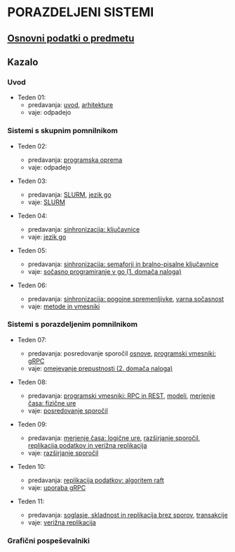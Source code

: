 # PORAZDELJENI SISTEMI

## [Osnovni podatki o predmetu](podatki.md)

## Kazalo

### Uvod

- Teden 01: 
    - predavanja: [uvod](predavanja/01-uvod/uvod.md), [arhitekture](predavanja/02-arhitekture/arhitekture.md)
    - vaje: odpadejo

### Sistemi s skupnim pomnilnikom

- Teden 02:
    - predavanja: [programska oprema](predavanja/03-programska-oprema/programska-oprema.md) 
    - vaje: odpadejo

- Teden 03:
    - predavanja: [SLURM](predavanja/04-slurm/slurm.md), [jezik go](predavanja/05-go/go.md)
    - vaje: [SLURM](vaje/01-uporaba_gruce/Uporaba_gruce.md)

- Teden 04:
    - predavanja: [sinhronizacija: ključavnice](predavanja/06-sinhronizacija-1/sinhronizacija-1.md)
    - vaje: [jezik go](vaje/02-programski_jezik_go/Uvod_v_go.md)

- Teden 05:
    - predavanja: 
        [sinhronizacija: semaforji in bralno-pisalne ključavnice](predavanja/07-sinhronizacija-2/sinhronizacija-2.md)
    - vaje: [sočasno programiranje v go (1. domača naloga)](vaje/03-gorutine/Socasno_programiranje_go.md)

- Teden 06:
    - predavanja: [sinhronizacija: pogojne spremenljivke](predavanja/08-sinhronizacija-3/sinhronizacija-3.md), [varna sočasnost](predavanja/09-varna-socasnost/varna-socasnost.md)
    - vaje: [metode in vmesniki](vaje/04-metode-vmesniki/Metode-vmesniki.md)

### Sistemi s porazdeljenim pomnilnikom

- Teden 07:
    - predavanja: posredovanje sporočil 
        [osnove](predavanja/10-posredovanje-sporocil-1/posredovanje-sporocil-1.md), 
        [programski vmesniki: gRPC](predavanja/11-posredovanje-sporocil-2/posredovanje-sporocil-2.md)
    - vaje: [omejevanje prepustnosti (2. domača naloga)](vaje/05-omejevanje-prepustnosti/Omejevane-prepustnosti.md)

- Teden 08:
    - predavanja: [programski vmesniki: RPC in REST](predavanja/11-posredovanje-sporocil-2/posredovanje-sporocil-2.md), [modeli](predavanja/12-modeli-porazdeljenih-sistemov/modeli-porazdeljenih-sistemov.md), [merjenje časa: fizične ure](predavanja/13-merjenje-casa/merjenje-casa.md)
    - vaje: [posredovanje sporočil](vaje/06-posredovanje-sporocil/Posredovanje-sporocil.md)

- Teden 09:
    - predavanja: [merjenje časa: logične ure](predavanja/13-merjenje-casa/merjenje-casa.md), 
    [razširjanje sporočil](predavanja/14-razsiranje-sporocil/razsirjanje-sporocil.md), 
    [replikacija podatkov in verižna replikacija](predavanja/15-replikacija-1/replikacija-1.md)
    - vaje: [razširjanje sporočil](vaje/07-razsirjanje-sporocil/Razsirjanje-sporocil.md)

- Teden 10:
    - predavanja: [replikacija podatkov: algoritem raft](predavanja/16-replikacija-2/replikacija-2.md)
    - vaje: [uporaba gRPC](vaje/08-grpc/Grpc.md)

- Teden 11: 
    - predavanja: [soglasje, skladnost in replikacija brez sporov](predavanja/17-replikacija-3/replikacija-3.md), [transakcije](predavanja/18-transakcije/transakcije.md)
    - vaje: [verižna replikacija](vaje/09-verizna-replikacija/Verizna-replikacija.md)

### Grafični pospeševalniki

